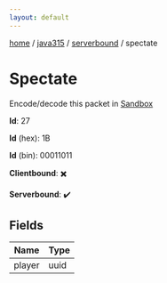 ```yaml
---
layout: default
---
```


[home](/)  /  [java315](/protocol/java315)  /  [serverbound](/protocol/java315/serverbound)  /  spectate

# Spectate

Encode/decode this packet in [Sandbox](../../../sandbox/java315#serverbound.spectate)

**Id**: 27

**Id** (hex): 1B

**Id** (bin): 00011011

**Clientbound**: ✖️

**Serverbound**: ✔️

## Fields

Name | Type
---|---
player | uuid
